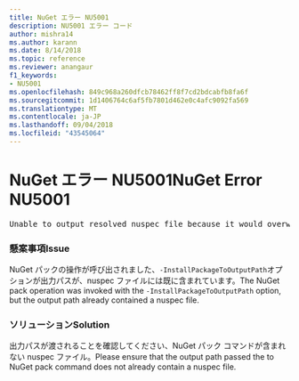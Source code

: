 ```yaml
---
title: NuGet エラー NU5001
description: NU5001 エラー コード
author: mishra14
ms.author: karann
ms.date: 8/14/2018
ms.topic: reference
ms.reviewer: anangaur
f1_keywords:
- NU5001
ms.openlocfilehash: 849c968a260dfcb78462ff8f7cd2bdcabfb8fa6f
ms.sourcegitcommit: 1d1406764c6af5fb7801d462e0c4afc9092fa569
ms.translationtype: MT
ms.contentlocale: ja-JP
ms.lasthandoff: 09/04/2018
ms.locfileid: "43545064"
---
```

# <a name="nuget-error-nu5001"></a><span data-ttu-id="9cdef-103">NuGet エラー NU5001</span><span class="sxs-lookup"><span data-stu-id="9cdef-103">NuGet Error NU5001</span></span>
<pre>Unable to output resolved nuspec file because it would overwrite the original at 'F:\project\project.nuspec'.</pre>

### <a name="issue"></a><span data-ttu-id="9cdef-104">懸案事項</span><span class="sxs-lookup"><span data-stu-id="9cdef-104">Issue</span></span>

<span data-ttu-id="9cdef-105">NuGet パックの操作が呼び出されました、`-InstallPackageToOutputPath`オプションが出力パスが、nuspec ファイルには既に含まれています。</span><span class="sxs-lookup"><span data-stu-id="9cdef-105">The NuGet pack operation was invoked with the `-InstallPackageToOutputPath` option, but the output path already contained a  nuspec file.</span></span>


### <a name="solution"></a><span data-ttu-id="9cdef-106">ソリューション</span><span class="sxs-lookup"><span data-stu-id="9cdef-106">Solution</span></span>

<span data-ttu-id="9cdef-107">出力パスが渡されることを確認してください、NuGet パック コマンドが含まれない nuspec ファイル。</span><span class="sxs-lookup"><span data-stu-id="9cdef-107">Please ensure that the output path passed the to NuGet pack command does not already contain a nuspec file.</span></span>

